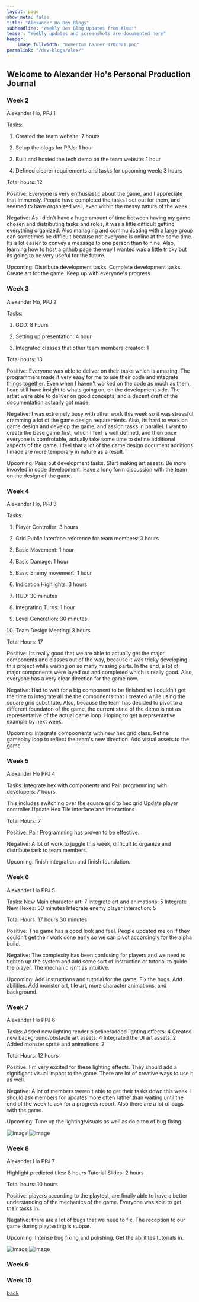 ```yaml
---
layout: page
show_meta: false
title: "Alexander Ho Dev Blogs"
subheadline: "Weekly Dev Blog Updates from Alex!"
teaser: "Weekly updates and screenshots are documented here"
header: 
    image_fullwidth: "momentum_banner_970x321.png"
permalink: "/dev-blogs/alex/"
---
```


## Welcome to Alexander Ho's Personal Production Journal

### Week 2

Alexander Ho, PPJ 1

Tasks: 

1. Created the team website: 7 hours

2. Setup the blogs for PPJs: 1 hour

3. Built and hosted the tech demo on the team website: 1 hour

4. Defined clearer requirements and tasks for upcoming week: 3 hours

Total hours: 12

Positive: Everyone is very enthusiastic about the game, and I appreciate that immensly. People have completed the tasks I set out for them, and seemed to have organized well, even within the messy nature of the week. 

Negative: As I didn't have a huge amount of time between having my game chosen and distributing tasks and roles, it was a little difficult getting everything organized. Also managing and communicating with a large group can sometimes be difficult because not everyone is online at the same time. Its a lot easier to convey a message to one person than to nine. Also, learning how to host a github page the way I wanted was a little tricky but its going to be very useful for the future. 

Upcoming: Distribute development tasks. Complete development tasks. Create art for the game. Keep up with everyone's progress. 


### Week 3

Alexander Ho, PPJ 2

Tasks: 

1. GDD: 8 hours

2. Setting up presentation: 4 hour

3. Integrated classes that other team members created: 1

Total hours: 13

Positive: Everyone was able to deliver on their tasks which is amazing. The programmers made it very easy for me to use their code and integrate things together. Even when I haven't worked on the code as much as them, I can still have insight to whats going on, on the development side. The artist were able to deliver on good concepts, and a decent draft of the documentation actually got made. 

Negative: I was extremely busy with other work this week so it was stressful cramming a lot of the game design requirements. Also, its hard to work on game design and develop the game, and assign tasks in parallel. I want to create the base game first, which I feel is well defined, and then once everyone is comfrotable, actually take some time to define additional aspects of the game. I feel that a lot of the game design document additions I made are more temporary in nature as a result.  

Upcoming: Pass out development tasks. Start making art assets. Be more invovled in code development. Have a long form discussion with the team on the design of the game. 

### Week 4

Alexander Ho, PPJ 3

Tasks:

1. Player Controller: 3 hours

2. Grid Public Interface reference for team members: 3 hours

3. Basic Movement: 1 hour

4. Basic Damage: 1 hour

5. Basic Enemy movement: 1 hour

6. Indication Highlights: 3 hours

7. HUD: 30 minutes

8. Integrating Turns: 1 hour

9. Level Generation: 30 minutes

10. Team Design Meeting: 3 hours

Total Hours: 17

Positive: Its really good that we are able to actually get the major components and classes out of the way, because it was tricky developing this project while waiting on so many missing parts. In the end, a lot of major components were layed out and completed which is really good. Also, everyone has a very clear direction for the game now. 

Negative: Had to wait for a big component to be finished so I couldn't get the time to integrate all the the components that I created while using the square grid substitute. Also,  because the team has decided to pivot to a different foundaton of the game, the current state of the demo is not as representative of the actual game loop. Hoping to get a reprsentative example by next week. 

Upcoming: integrate compoonents with new hex grid class. Refine gameplay loop to reflect the team's new direction. Add visual assets to the game. 

### Week 5
Alexander Ho PPJ 4

Tasks:
Integrate hex with components and Pair programming with developers: 7 hours

This includes switching over the square grid to hex grid
Update player controller
Update Hex Tile interface and interactions 

Total Hours: 7

Positive: Pair Programming has proven to be effective.

Negative: A lot of work to juggle this week, difficult to organize and distribute task to team members. 

Upcoming: finish integration and finish foundation. 

### Week 6
Alexander Ho PPJ 5

Tasks:
New Main character art: 7 
Integrate art and animations: 5
Integrate New Hexes: 30 minutes
Integrate enemy player interaction: 5


Total Hours: 17 hours 30 minutes

Positive: The game has a good look and feel. People  updated me on if they couldn't get their work done early so we can pivot accordingly for the alpha build. 

Negative: The complexity has been confusing for players and we need to tighten up the system and add some sort of instruction or tutorial to guide the player. The mechanic isn't as intuitive.

Upcoming: Add instructions and tutorial for the game. Fix the bugs. Add abilities. Add monster art, tile art, more character animations, and background. 
### Week 7

Alexander Ho PPJ 6

Tasks:
Added new lighting render pipeline/added lighting effects: 4
Created new background/obstacle art assets: 4
Integrated the UI art assets: 2
Added monster sprite and animations: 2


Total Hours: 12 hours

Positive: I'm very excited for these lighting effects. They should add a signifigant visual impact to the game. There are lot of creative ways to use it as well. 

Negative: A lot of members weren't able to get their tasks down this week. I should ask members for updates more often rather than waiting until the end of the week to ask for a progress report. Also there are a lot of bugs with the game. 

Upcoming: Tune up the lighting/visuals as well as do a ton of bug fixing. 

![image](https://user-images.githubusercontent.com/39490762/118949606-68520180-b927-11eb-9e9f-72c510e86973.png)
![image](https://user-images.githubusercontent.com/39490762/118949649-73a52d00-b927-11eb-9361-c199d112d666.png)


### Week 8

Alexander Ho PPJ 7

Highlight predicted tiles: 8 hours
Tutorial Slides: 2 hours

Total hours: 10 hours

Positive: players according to the playtest, are finally able to have a better understanding of the mechanics of the game. Everyone was able to get their tasks in. 

Negative: there are a lot of bugs that we need to fix. The reception to our game during playtesting is subpar.

Upcoming: Intense bug fixing and polishing. Get the abilitites tutorials in. 

![image](https://user-images.githubusercontent.com/39490762/119880953-c4ee8700-befa-11eb-81f1-e12220709024.png)
![image](https://user-images.githubusercontent.com/39490762/119880985-cae46800-befa-11eb-88fa-6d0e1402bf6b.png)


### Week 9

### Week 10

[back](https://yashpand3y.github.io/dev-blogs/)